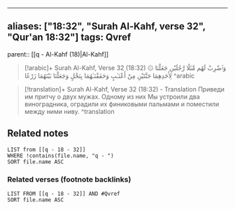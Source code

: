 
---
aliases: ["18:32", "Surah Al-Kahf, verse 32", "Qur'an 18:32"]
tags: Qvref
---

parent:: [[q - Al-Kahf (18)|Al-Kahf]]

> [!arabic]+ Surah Al-Kahf, Verse 32 (18:32)
> <span class="quran-arabic">۞ وَٱضْرِبْ لَهُم مَّثَلًا رَّجُلَيْنِ جَعَلْنَا لِأَحَدِهِمَا جَنَّتَيْنِ مِنْ أَعْنَـٰبٍ وَحَفَفْنَـٰهُمَا بِنَخْلٍ وَجَعَلْنَا بَيْنَهُمَا زَرْعًا</span>
^arabic

> [!translation]+ Surah Al-Kahf, Verse 32 (18:32) - Translation
> Приведи им притчу о двух мужах. Одному из них Мы устроили два виноградника, оградили их финиковыми пальмами и поместили между ними ниву.
^translation



## Related notes
```dataview
LIST from [[q - 18 - 32]]
WHERE !contains(file.name, "q - ")
SORT file.name ASC
```

### Related verses (footnote backlinks)
```dataview
LIST FROM [[q - 18 - 32]] AND #Qvref
SORT file.name ASC
```

